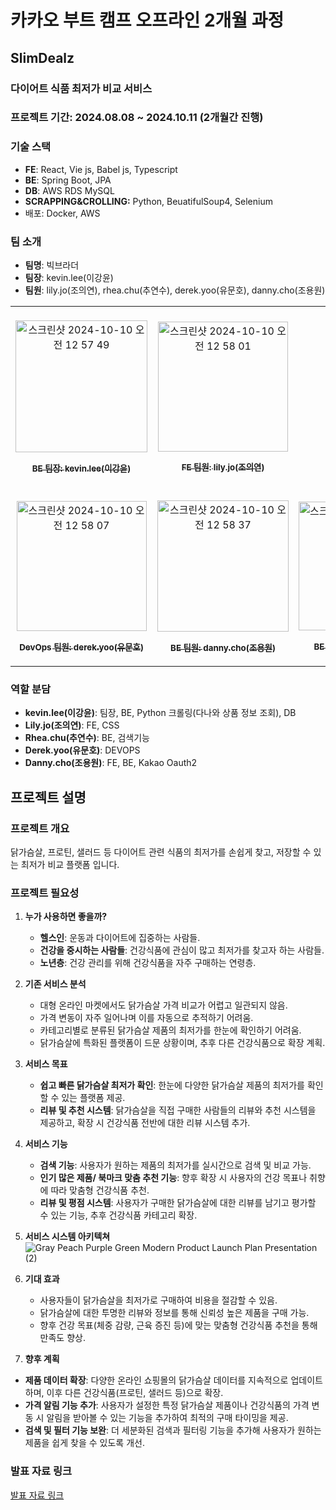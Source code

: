# 카카오 부트 캠프 오프라인 2개월 과정

## SlimDealz

### 다이어트 식품 최저가 비교 서비스

### 프로젝트 기간: 2024.08.08 ~ 2024.10.11 (2개월간 진행)

### 기술 스택

- **FE**: React, Vie js, Babel js, Typescript
- **BE**: Spring Boot, JPA
- **DB**: AWS RDS MySQL
- **SCRAPPING&CROLLING:** Python, BeuatifulSoup4, Selenium
- 배포: Docker, AWS

### 팀 소개

- **팀명**: 빅브라더
- **팀장**: kevin.lee(이강윤)
- **팀원**: lily.jo(조의연), rhea.chu(추연수), derek.yoo(유문호), danny.cho(조용원)

<table>
<tbody>
<tr>
<td align="center"><a href="https://github.com/lky3004me"><br /> <img width="211" alt="스크린샷 2024-10-10 오전 12 57 49" src="https://github.com/user-attachments/assets/1c36d0a1-53f9-4bca-9594-769b214f6ed5">

 <sub><b>BE 팀장: kevin.lee(이강윤)</b></sub></a><br /></td>
<td align="center"><a href="https://github.com/lucy726j"><br /><img width="208" alt="스크린샷 2024-10-10 오전 12 58 01" src="https://github.com/user-attachments/assets/b0dea7b0-3de1-46a6-b207-35b12617c522">

  <sub><b>FE 팀원: lily.jo(조의연)</b></sub></a><br /></td>
</tr>
<tr>
<td align="center"><a href="https://github.com/bysoyeon"><br /> <img width="208" alt="스크린샷 2024-10-10 오전 12 58 07" src="https://github.com/user-attachments/assets/1d738aef-4efe-4f31-9648-cf32f1c5101d">

 <sub><b>DevOps 팀원: derek.yoo(유문호)</b></sub></a><br /></td>
<td align="center"><a href="https://github.com/lky3004me"><br /> <img width="210" alt="스크린샷 2024-10-10 오전 12 58 37" src="https://github.com/user-attachments/assets/12beee15-56d8-48b4-a717-a0bab6028e9e">

 <sub><b>BE 팀원: danny.cho(조용원)</b></sub></a><br /></td>
<td align="center"><a href="https://github.com/grulla79"><br /> <img width="206" alt="스크린샷 2024-10-10 오전 12 58 28" src="https://github.com/user-attachments/assets/58a823d2-06dc-492f-a1a2-79baf5ac2497">

 <sub><b>BE 팀원: rhea.chu(추연수)</b></sub></a><br /></td>
</tr>
</tbody>
</table>

### 역할 분담

- **kevin.lee(이강윤)**: 팀장, BE, Python 크롤링(다나와 상품 정보 조회), DB
- **Lily.jo(조의연)**: FE, CSS
- **Rhea.chu(추연수)**: BE, 검색기능
- **Derek.yoo(유문호)**: DEVOPS
- **Danny.cho(조용원)**: FE, BE, Kakao Oauth2

## 프로젝트 설명

### 프로젝트 개요

닭가슴살, 프로틴, 샐러드 등 다이어트 관련 식품의 최저가를 손쉽게 찾고, 저장할 수 있는 최저가 비교 플랫폼 입니다.

### 프로젝트 필요성

1. **누가 사용하면 좋을까?**
    - **헬스인**: 운동과 다이어트에 집중하는 사람들.
    - **건강을 중시하는 사람들**: 건강식품에 관심이 많고 최저가를 찾고자 하는 사람들.
    - **노년층**: 건강 관리를 위해 건강식품을 자주 구매하는 연령층.
2. **기존 서비스 분석**
    - 대형 온라인 마켓에서도 닭가슴살 가격 비교가 어렵고 일관되지 않음.
    - 가격 변동이 자주 일어나며 이를 자동으로 추적하기 어려움.
    - 카테고리별로 분류된 닭가슴살 제품의 최저가를 한눈에 확인하기 어려움.
    - 닭가슴살에 특화된 플랫폼이 드문 상황이며, 추후 다른 건강식품으로 확장 계획.
3. **서비스 목표**
    - **쉽고 빠른 닭가슴살 최저가 확인**: 한눈에 다양한 닭가슴살 제품의 최저가를 확인할 수 있는 플랫폼 제공.
    - **리뷰 및 추천 시스템**: 닭가슴살을 직접 구매한 사람들의 리뷰와 추천 시스템을 제공하고, 확장 시 건강식품 전반에 대한 리뷰 시스템 추가.
4. **서비스 기능**
    - **검색 기능**: 사용자가 원하는 제품의 최저가를 실시간으로 검색 및 비교 가능.
    - **인기 많은 제품/ 북마크 맞춤 추천 기능**: 향후 확장 시 사용자의 건강 목표나 취향에 따라 맞춤형 건강식품 추천.
    - **리뷰 및 평점 시스템**: 사용자가 구매한 닭가슴살에 대한 리뷰를 남기고 평가할 수 있는 기능, 추후 건강식품 카테고리 확장.
5. **서비스 시스템 아키텍쳐**<br/>
![Gray Peach Purple Green Modern Product Launch Plan Presentation (2)](https://github.com/user-attachments/assets/0e5da335-c410-4283-9872-7f9fbc05e805)

6. **기대 효과**
    - 사용자들이 닭가슴살을 최저가로 구매하여 비용을 절감할 수 있음.
    - 닭가슴살에 대한 투명한 리뷰와 정보를 통해 신뢰성 높은 제품을 구매 가능.
    - 향후 건강 목표(체중 감량, 근육 증진 등)에 맞는 맞춤형 건강식품 추천을 통해 만족도 향상.
7. **향후 계획**
- **제품 데이터 확장**: 다양한 온라인 쇼핑몰의 닭가슴살 데이터를 지속적으로 업데이트하며, 이후 다른 건강식품(프로틴, 샐러드 등)으로 확장.
- **가격 알림 기능 추가**: 사용자가 설정한 특정 닭가슴살 제품이나 건강식품의 가격 변동 시 알림을 받아볼 수 있는 기능을 추가하여 최적의 구매 타이밍을 제공.
- **검색 및 필터 기능 보완**: 더 세분화된 검색과 필터링 기능을 추가해 사용자가 원하는 제품을 쉽게 찾을 수 있도록 개선.

### 발표 자료 링크

[발표 자료 링크](https://www.canva.com/design/DAGNDa1-m9U/M8CdlGe54FRHH5cu7OJjLQ/view?utm_content=DAGNDa1-m9U&utm_campaign=designshare&utm_medium=link&utm_source=editor)
